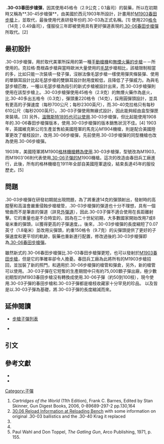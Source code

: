  **.30-03春田步槍彈**，因其使用45格令（2.9公克；0.1盎司）的裝藥，所以在初期時又稱為**.30-45步槍彈**，由美國於西元1903年所設計，計畫用於[M1903春田步槍](../Page/M1903春田步槍.md "wikilink")上，並取代，最後使用代表研發年份的.30-03為正式名稱。\[1\] 使用220[格令](https://zh.wikipedia.org/wiki/格令 "wikilink") （14克；0.49盎司），僅服役三年即被使用具有更好彈道表現的[.30-06春田步槍彈](../Page/.30-06春田步槍彈.md "wikilink")所取代。\[2\]

## 最初設計

.30-03步槍彈，用於取代美軍所採用的第一種[手動槍機](../Page/手動槍機.md "wikilink")和[無煙火藥的步槍](https://zh.wikipedia.org/wiki/無煙火藥 "wikilink")－－所使用的。克拉格·喬根森步槍與當時歐洲大量使用的[毛瑟](../Page/毛瑟.md "wikilink")步槍相比，該槍限制相當的多，比如只能一次裝填一發子彈，沒辦法像毛瑟步槍一樣使用彈夾條裝彈、使用的單鎖耳設計比起毛瑟步槍的雙鎖耳設計耐用度較低，且降低了子彈威力。為與毛瑟步槍匹敵，一種以毛瑟步槍為指引的新式步槍被設計出來，而.30-03步槍彈則使用在該型步槍上。.30-03步槍彈使用45格令（2.9克）的無煙火藥作為底火，比.30-40多出五格令（0.3克），彈頭重220格令（14克），採用圓彈頭設計，並具有更高的子彈速度（每秒700公尺；每秒2300英尺），而.30-40克拉格只有每秒610公尺（每秒2000英尺）。.30-03子彈使用無緣式設計，因此能夠經由盒型彈匣來裝填。\[3\] 另外，[溫徹斯特1895也可以使用](https://zh.wikipedia.org/wiki/溫徹斯特步槍#溫徹斯特1895型 "wikilink").30-03步槍彈，但比起能使用1908年的.30-06春田步槍彈版本，使用.30-03步槍彈的版本銷售狀況不佳。\[4\] 1903年，英國維克斯公司生產並售給美國陸軍的馬克沁M1904機槍，則是配合美國陸軍更改了槍枝設計，改用.30-06步槍彈，先前使用.30-03步槍彈的同型機槍也改為使用.30-06步槍彈。

1903年，美國陸軍將M1900[格林機槍轉為使用](../Page/加特林机枪.md "wikilink").30-03步槍彈，型號改為M1903，而M1903'06則代表使用[.30-06子彈的M](../Page/.30-06春田步槍彈.md "wikilink")1900機槍。這次的改造由春田兵工廠進行，此後，所有的格林機槍在1911年全部自美國陸軍退役，結束長達45年的服役歷史。\[5\]

## 問題

.30-03步槍彈在研發初期就出現問題，為了將重達14克的彈頭射出，發射時的高膛壓和高溫會嚴重侵蝕步槍槍管，.30-03步槍彈的彈道也十分不理想，具有一個彎曲而不是筆直的彈道（詳見[外彈道](https://zh.wikipedia.org/wiki/外弹道 "wikilink")），因此.30-03子彈不適合使用在長距離射擊。它的重量也是不合時宜的，因為在二十世紀初期，大多數國家開始改用7或8毫米重的彈頭，以獲得更高的子彈速度。。後來，.30-03步槍彈的長度縮短了0.07英寸（1.8毫米）並改用尖彈頭，約重150格令（9.7克）的尖彈頭提供了更好的子彈速度和更平坦的軌跡，裝藥也重新進行配置，修改過後的.30-03步槍彈即為[.30-06春田步槍彈](../Page/.30-06春田步槍彈.md "wikilink")。

雖然新式的.30-06春田步槍彈比.30-03春田步槍彈更短，也可以發射於[M1903春田步槍](../Page/M1903春田步槍.md "wikilink")，但是它的準確率卻令人擔憂。春田兵工廠為此將所有的M1903步槍招回，並加裝了新的照門，和適用於.30-06步槍彈的槍管和彈倉，另外，新的槍管可以使用。.30-03子彈在它短暫的生產期間中只有約75,000顆子彈出廠，極少數初期型的M1903春田步槍沒有轉換成使用.30-06子彈（約50到100枝），現今使用.30-03子彈的春田步槍和.30-03子彈都是槍枝收藏家十分罕見的珍品。 以及皆是以.30-03子彈為基礎，將.30-03子彈的長度縮減而來。

## 延伸閱讀

  - [步槍子彈列表](../Page/步槍子彈列表.md "wikilink")

  -
## 引文

## 參考文獻

  -
  -
[Category:子彈](https://zh.wikipedia.org/wiki/Category:子彈 "wikilink")

1.  *Cartridges of the World* (11th Edition), Frank C. Barnes, Edited by Stan Skinner, Gun Digest Books, 2006, 0-89689-297-2 pp.130,164
2.  [30.06 Reload Information at Reloading Bench](http://www.reloadbench.com/cartridges/3006s.html) with some information on original .30-03 ballistics and the .30-40 Krag it replaced
3.
4.
5.  Paul Wahl and Don Toppel, *The Gatling Gun*, Arco Publishing, 1971, p. 155.